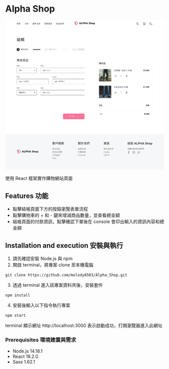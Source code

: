 # Alpha Shop

![image](https://github.com/melody8503/Alpha_Shop/blob/main/src/assets/images/alpha_shop.png)

使用 React 框架實作購物網站頁面

## Features 功能

- 點擊結帳頁面下方的按鈕瀏覽表單流程
- 點擊購物車的 + 和 - 鍵來增減商品數量，並查看總金額
- 結帳頁面的付款資訊，點擊確認下單後在 console 會印出輸入的資訊內容和總金額

## Installation and execution 安裝與執行

1. 請先確認安裝 Node.js 與 npm
2. 開啟 terminal，將專案 clone 至本機電腦

```
git clone https://github.com/melody8503/Alpha_Shop.git
```

3. 透過 terminal 進入該專案資料夾後，安裝套件

```
npm install
```

4. 安裝後輸入以下指令執行專案

```
npm start
```

terminal 顯示網址 http://localhost:3000 表示啟動成功，打開瀏覽器進入此網址

### Prerequisites 環境建置與需求

- Node.js 14.18.1
- React 18.2.0
- Sass 1.62.1
